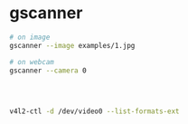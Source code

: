 # gscanner

```bash
# on image
gscanner --image examples/1.jpg

# on webcam
gscanner --camera 0


```


##

```bash


v4l2-ctl -d /dev/video0 --list-formats-ext
```



